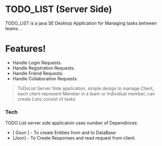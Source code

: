 # TODO_LIST (Server Side)





TODO_LIST is a java SE Desktop Application for Managing tasks between teams. .

  

#  Features!

  - Handle Login Requests.
  - Handle Registration Requests.
  - Handle Friend Requests.
  - Handle Collaboration Requests.


> ToDoList Server Side application, simple design
> to manage Client, each client represent Member in a team 
> or Individual member, can create Lists consist of tasks


### Tech

TODO List server side applicatoin uses number of Dependinces:

* [ Gson ] - To create Entities from and to DataBase
* [Json] - To Create Responses and read request from client.
